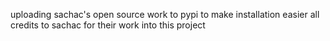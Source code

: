 uploading sachac's open source work to pypi to make installation easier
all credits to sachac for their work into this project
